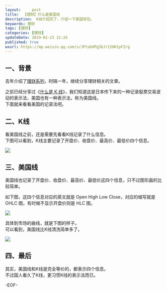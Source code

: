 ```yaml
---   
layout:     post  
title:  【理财】什么是美国线  
description:  K线介绍完了，介绍一下美国背包。  
keywords: 理财  
tags: [理财]    
categories: [理财]  
updateDate: 2019-02-23 21:24   
published: true 
wxurl: https://mp.weixin.qq.com/s/JPtuUdPg3bJr1IOKtpFZrg  
---  
```




## 一、背景  


去年介绍了[理财系列](http://mp.weixin.qq.com/mp/homepage?__biz=MzI2NDA0NDM1MA==&hid=6&sn=c44635643396fb457e6f2f426c599cf1&scene=18#wechat_redirect)，时隔一年，继续分享理财相关的文章。  


之前已经分享过《[什么是 K 线](https://mp.weixin.qq.com/s/q-DaiuoyDMzDlFZERte_Aw)》，我们知道这是日本传下来的一种记录股票交易波动的表示法，美国也有一种表示法，称为美国线。  
下面就来看看美国的记录法吧。  


## 二、K线  


看美国线之前，还是需要先看看K线记录了什么信息。  
下图可以看到，K线主要记录了开盘价、收盘价、最高价、最低价四个信息。  


![](https://res2019.tiankonguse.com/images/2019/02/ohlc-chart-01.png)  


## 三、美国线  


美国线也记录了开盘价、收盘价、最高价、最低价这四个信息，只不过图形画的比较简单。  


如下图，这四个信息对应的英文就是 Open High Low Close，对应的缩写就是 OHLC 图，有时候不显示开盘价则是 HLC 图。  


![](https://res2019.tiankonguse.com/images/2019/02/ohlc-chart-02.png)  


具体到市场的曲线，就是下图的样子。  
可以看到，美国线比K线清洗简单多了。  


![](https://res2019.tiankonguse.com/images/2019/02/ohlc-chart-03.png)  


## 四、最后  


其实，美国线和K线是完全等价的，都表示四个信息。  
不过国人看久了K线，更习惯K线的表示法而已。  




-EOF-  


  
